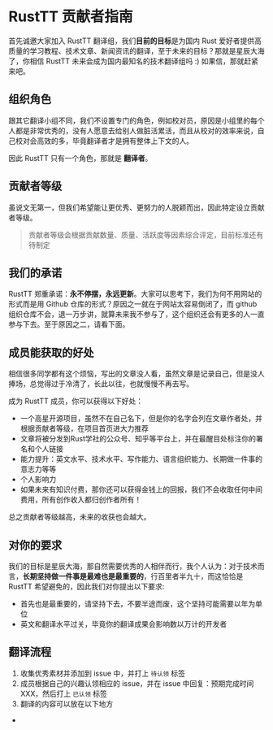 # RustTT 贡献者指南
首先诚邀大家加入 RustTT 翻译组，我们**目前的目标**是为国内 Rust 爱好者提供高质量的学习教程、技术文章、新闻资讯的翻译，至于未来的目标？那就是星辰大海了，你相信 RustTT 未来会成为国内最知名的技术翻译组吗 :) 如果信，那就赶紧来吧。

## 组织角色
跟其它翻译小组不同，我们不设置专门的角色，例如校对员，原因是小组里的每个人都是非常优秀的，没有人愿意去给别人做脏活累活，而且从校对的效率来说，自己校对会高效的多，毕竟翻译者才是拥有整体上下文的人。

因此 RustTT 只有一个角色，那就是 **翻译者**。


## 贡献者等级
虽说文无第一，但我们希望能让更优秀、更努力的人脱颖而出，因此特定设立贡献者等级。

> 贡献者等级会根据贡献数量、质量、活跃度等因素综合评定，目前标准还有待制定

## 我们的承诺
RustTT 郑重承诺：**永不停摆，永远更新**。大家可以思考下，我们为何不用网站的形式而是用 Github 仓库的形式？原因之一就在于网站太容易倒闭了，而 github 组织仓库不会，退一万步讲，就算未来我不参与了，这个组织还会有更多的人一直参与下去。至于原因之二，请看下面。

## 成员能获取的好处
相信很多同学都有这个烦恼，写出的文章没人看，虽然文章是记录自己，但是没人捧场，总觉得过于冷清了，长此以往，也就慢慢不再去写。

成为 RustTT 成员，你可以获得以下好处：

- 一个高星开源项目，虽然不在自己名下，但是你的名字会列在文章作者处，并根据贡献者等级，在项目首页进大力推荐
- 文章将被分发到Rust学社的公众号、知乎等平台上，并在最醒目处标注你的署名和个人链接
- 能力提升：英文水平、技术水平、写作能力、语言组织能力、长期做一件事的意志力等等
- 个人影响力
- 如果未来有知识付费，那你还可以获得金钱上的回报，我们不会收取任何中间费用，所有创作收入都归创作者所有！

总之贡献者等级越高，未来的收获也会越大。

## 对你的要求
我们的目标是星辰大海，那自然需要优秀的人相伴而行，我个人认为：对于技术而言，**长期坚持做一件事是最难也是最重要的**，行百里者半九十，而这恰恰是 RustTT 希望避免的，因此我们对你提出以下要求:

- 首先也是最重要的，请坚持下去，不要半途而废，这个坚持可能需要以年为单位
- 英文和翻译水平过关，毕竟你的翻译成果会影响数以万计的开发者

## 翻译流程

1. 收集优秀素材并添加到 issue 中，并打上 `待认领` 标签
2. 成员根据自己的兴趣认领相应的 issue，并在 issue 中回复：预期完成时间 XXX，然后打上 `已认领` 标签
3. 翻译的内容可以放在以下地方
  - 





